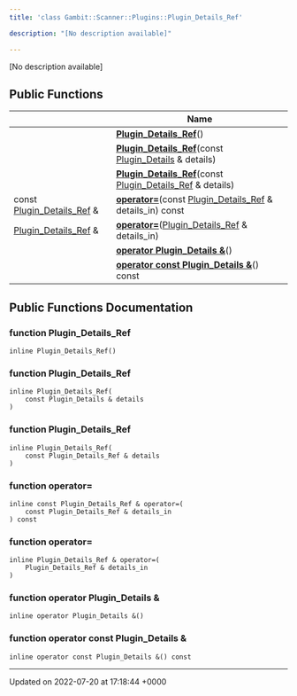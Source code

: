 ```yaml
---
title: 'class Gambit::Scanner::Plugins::Plugin_Details_Ref'

description: "[No description available]"

---
```









[No description available]

## Public Functions

|                | Name           |
| -------------- | -------------- |
| | **[Plugin_Details_Ref](/documentation/code/classes/classgambit_1_1scanner_1_1plugins_1_1plugin__details__ref/#function-plugin-details-ref)**() |
| | **[Plugin_Details_Ref](/documentation/code/classes/classgambit_1_1scanner_1_1plugins_1_1plugin__details__ref/#function-plugin-details-ref)**(const [Plugin_Details](/documentation/code/classes/structgambit_1_1scanner_1_1plugins_1_1plugin__details/) & details) |
| | **[Plugin_Details_Ref](/documentation/code/classes/classgambit_1_1scanner_1_1plugins_1_1plugin__details__ref/#function-plugin-details-ref)**(const [Plugin_Details_Ref](/documentation/code/classes/classgambit_1_1scanner_1_1plugins_1_1plugin__details__ref/) & details) |
| const [Plugin_Details_Ref](/documentation/code/classes/classgambit_1_1scanner_1_1plugins_1_1plugin__details__ref/) & | **[operator=](/documentation/code/classes/classgambit_1_1scanner_1_1plugins_1_1plugin__details__ref/#function-operator=)**(const [Plugin_Details_Ref](/documentation/code/classes/classgambit_1_1scanner_1_1plugins_1_1plugin__details__ref/) & details_in) const |
| [Plugin_Details_Ref](/documentation/code/classes/classgambit_1_1scanner_1_1plugins_1_1plugin__details__ref/) & | **[operator=](/documentation/code/classes/classgambit_1_1scanner_1_1plugins_1_1plugin__details__ref/#function-operator=)**([Plugin_Details_Ref](/documentation/code/classes/classgambit_1_1scanner_1_1plugins_1_1plugin__details__ref/) & details_in) |
| | **[operator Plugin_Details &](/documentation/code/classes/classgambit_1_1scanner_1_1plugins_1_1plugin__details__ref/#function-operator-plugin-details-&)**() |
| | **[operator const Plugin_Details &](/documentation/code/classes/classgambit_1_1scanner_1_1plugins_1_1plugin__details__ref/#function-operator-const-plugin-details-&)**() const |

## Public Functions Documentation

### function Plugin_Details_Ref

```
inline Plugin_Details_Ref()
```


### function Plugin_Details_Ref

```
inline Plugin_Details_Ref(
    const Plugin_Details & details
)
```


### function Plugin_Details_Ref

```
inline Plugin_Details_Ref(
    const Plugin_Details_Ref & details
)
```


### function operator=

```
inline const Plugin_Details_Ref & operator=(
    const Plugin_Details_Ref & details_in
) const
```


### function operator=

```
inline Plugin_Details_Ref & operator=(
    Plugin_Details_Ref & details_in
)
```


### function operator Plugin_Details &

```
inline operator Plugin_Details &()
```


### function operator const Plugin_Details &

```
inline operator const Plugin_Details &() const
```


-------------------------------

Updated on 2022-07-20 at 17:18:44 +0000